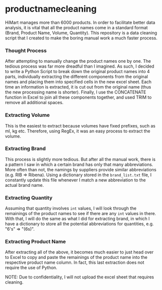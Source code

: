 # productnamecleaning
HiMart manages more than 6000 products. In order to facilitate better data analysis, it is vital that all the product names come in a standard format (Brand, Product Name, Volume, Quantity). This repository is a data cleaning script that I created to make the boring manual work a much faster process. 

### Thought Process ###
After attempting to manually change the product names one by one. The tedious process was far more dreadful than I imagined. As such, I decided to write a Python Script to break down the original product names into 4 parts, individually extracting the different components from the original names and placing them into specified cells in the new excel sheet. Each time an information is extracted, it is cut out from the original name (thus the new processing name is shorter). Finally, I use the CONCATENATE function in Excel to join all these components together, and used TRIM to remove all additional spaces.

### Extracting Volume ###
This is the easiest to extract because volumes have fixed prefixes, such as ml, kg etc. Therefore, using RegEx, it was an easy process to extract the volume.

### Extracting Brand ###
This process is slightly more tedious. But after all the manual work, there is a pattern I saw in which a certain brand has only that many abbreviations. More often than not, the namings by suppliers provide similar abbreviations (e.g. RIB => Ribena). Using a dictionary stored in the `brand_list.txt` file, I constantly update this file whenever I match a new abbreviation to the actual brand name.

### Extracting Quantity ###
Assuming that quantity involves `int` values, I will look through the remainings of the product names to see if there are any `int` values in there. With that, I will do the same as what I did for extracting brand, in which I have a dictionary to store all the potential abbreviations for quantities, e.g. "6's" => "(6s)".

### Extracting Product Name ###
After extracting all of the above, it becomes much easier to just head over to Excel to copy and paste the remainings of the product name into the respective product name column. In fact, this last extraction does not require the use of Python.

NOTE: Due to confidentiality, I will not upload the excel sheet that requires cleaning.
